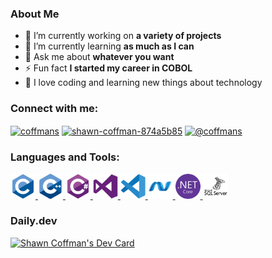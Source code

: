 <h3 align="left">About Me</h3>

- 🔭 I’m currently working on **a variety of projects**
- 🌱 I’m currently learning **as much as I can**
- 💬 Ask me about **whatever you want**
- ⚡ Fun fact **I started my career in COBOL**
- 👀 I love coding and learning new things about technology

<h3 align="left">Connect with me:</h3>
<p align="left">
<a href="https://dev.to/coffmans" target="blank"><img align="center" src="https://raw.githubusercontent.com/rahuldkjain/github-profile-readme-generator/master/src/images/icons/Social/devto.svg" alt="coffmans" height="30" width="40" /></a>
<a href="https://linkedin.com/in/shawn-coffman-874a5b85" target="blank"><img align="center" src="https://raw.githubusercontent.com/rahuldkjain/github-profile-readme-generator/master/src/images/icons/Social/linked-in-alt.svg" alt="shawn-coffman-874a5b85" height="30" width="40" /></a>
<a href="https://medium.com/@coffmans" target="blank"><img align="center" src="https://raw.githubusercontent.com/rahuldkjain/github-profile-readme-generator/master/src/images/icons/Social/medium.svg" alt="@coffmans" height="30" width="40" /></a>
</p>

<h3 align="left">Languages and Tools:</h3>
<p align="left"> <a href="https://www.cprogramming.com/" target="_blank" rel="noreferrer"> <img src="https://raw.githubusercontent.com/devicons/devicon/master/icons/c/c-original.svg" alt="c" width="40" height="40"/> </a> <a href="https://www.w3schools.com/cpp/" target="_blank" rel="noreferrer"> <img src="https://raw.githubusercontent.com/devicons/devicon/master/icons/cplusplus/cplusplus-original.svg" alt="cplusplus" width="40" height="40"/> </a> <a href="https://www.w3schools.com/cs/" target="_blank" rel="noreferrer"> <img src="https://raw.githubusercontent.com/devicons/devicon/master/icons/csharp/csharp-original.svg" alt="csharp" width="40" height="40"/> </a>
  <a href="https://www.w3schools.com/cs/" target="_blank" rel="noreferrer"> <img src="https://raw.githubusercontent.com/devicons/devicon/master/icons/visualstudio/visualstudio-plain.svg" alt="csharp" width="40" height="40"/> </a>
<a href="https://www.w3schools.com/cs/" target="_blank" rel="noreferrer"> <img src="https://raw.githubusercontent.com/devicons/devicon/master/icons/vscode/vscode-original.svg" alt="csharp" width="40" height="40"/> </a>
<a href="https://www.w3schools.com/cs/" target="_blank" rel="noreferrer"> <img src="https://raw.githubusercontent.com/devicons/devicon/master/icons/dot-net/dot-net-original.svg" alt="csharp" width="40" height="40"/> </a>
<a href="https://www.w3schools.com/cs/" target="_blank" rel="noreferrer"> <img src="https://raw.githubusercontent.com/devicons/devicon/master/icons/dotnetcore/dotnetcore-original.svg" alt="csharp" width="40" height="40"/> </a>
<a href="https://www.w3schools.com/cs/" target="_blank" rel="noreferrer"> <img src="https://raw.githubusercontent.com/devicons/devicon/master/icons/microsoftsqlserver/microsoftsqlserver-plain-wordmark.svg" alt="csharp" width="40" height="40"/> </a>
</p>

<h3 align="left">Daily.dev</h3>
<a href="https://app.daily.dev/Coffmans"><img src="https://api.daily.dev/devcards/49d455b0ad5a4f9ea867ed2983445ac3.png?r=fgv" width="100" alt="Shawn Coffman's Dev Card"/></a>
